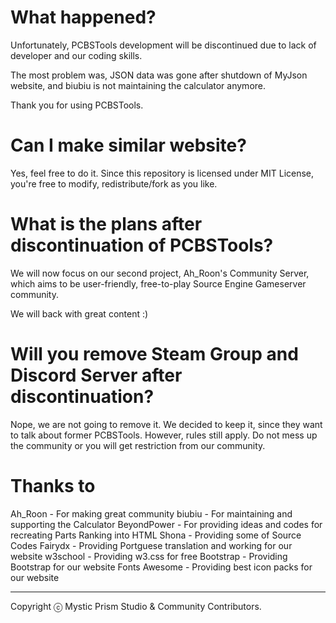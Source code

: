 # What happened?
Unfortunately, PCBSTools development will be discontinued due to lack of developer and our coding skills.

The most problem was, JSON data was gone after shutdown of MyJson website, and biubiu is not maintaining the calculator anymore.

Thank you for using PCBSTools.

# Can I make similar website?
Yes, feel free to do it. Since this repository is licensed under MIT License, you're free to modify, redistribute/fork as you like.

# What is the plans after discontinuation of PCBSTools?
We will now focus on our second project, Ah_Roon's Community Server, which aims to be user-friendly, free-to-play Source Engine Gameserver community.

We will back with great content :)

# Will you remove Steam Group and Discord Server after discontinuation?
Nope, we are not going to remove it. We decided to keep it, since they want to talk about former PCBSTools. However, rules still apply. Do not mess up the community or you will get restriction from our community.

# Thanks to
Ah_Roon - For making great community
biubiu - For maintaining and supporting the Calculator
BeyondPower - For providing ideas and codes for recreating Parts Ranking into HTML
Shona - Providing some of Source Codes
Fairydx - Providing Portguese translation and working for our website
w3school - Providing w3.css for free
Bootstrap - Providing Bootstrap for our website
Fonts Awesome - Providing best icon packs for our website

----
Copyright ⓒ Mystic Prism Studio & Community Contributors.